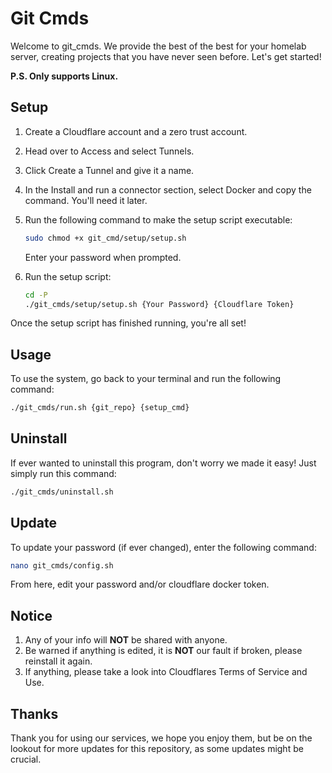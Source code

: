 # Git Cmds

Welcome to git_cmds. We provide the best of the best for your homelab server, creating projects that you have never seen before. Let's get started!

**P.S. Only supports Linux.**

## Setup

1. Create a Cloudflare account and a zero trust account.
2. Head over to Access and select Tunnels.
3. Click Create a Tunnel and give it a name.
4. In the Install and run a connector section, select Docker and copy the command. You'll need it later.
5. Run the following command to make the setup script executable:

    ```bash
    sudo chmod +x git_cmd/setup/setup.sh
    ```

    Enter your password when prompted.

6. Run the setup script:

    ```bash
    cd -P
    ./git_cmds/setup/setup.sh {Your Password} {Cloudflare Token}
    ```

Once the setup script has finished running, you're all set!

## Usage

To use the system, go back to your terminal and run the following command:

```bash
./git_cmds/run.sh {git_repo} {setup_cmd}
```

## Uninstall

If ever wanted to uninstall this program, don't worry we made it easy! Just simply run this command:

```bash
./git_cmds/uninstall.sh
```

## Update

To update your password (if ever changed), enter the following command:

```bash
nano git_cmds/config.sh
```

From here, edit your password and/or cloudflare docker token.

## Notice

1. Any of your info will **NOT** be shared with anyone.
2. Be warned if anything is edited, it is **NOT** our fault if broken, please reinstall it again.
3. If anything, please take a look into Cloudflares Terms of Service and Use.

## Thanks

Thank you for using our services, we hope you enjoy them, but be on the lookout for more updates for this repository, as some updates might be crucial.